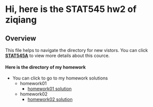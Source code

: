 # Hi, here is the STAT545 hw2 of ziqiang

## Overview
This file helps to navigate the directory for new vistors. You can click **[STAT545A](http://stat545.com/)** to view more details about this cource.

#### Here is the directory of my homework

- You can click to go to my homework solutions
	+ homework01 
		* [homework01 solution](https://github.com/STAT545-UBC-students/hw01-ziqiangt/tree/master/hw01-solutions/)
	+ homework02
		* [homework02 solution](https://github.com/STAT545-UBC-students/hw02-ziqiangt)
